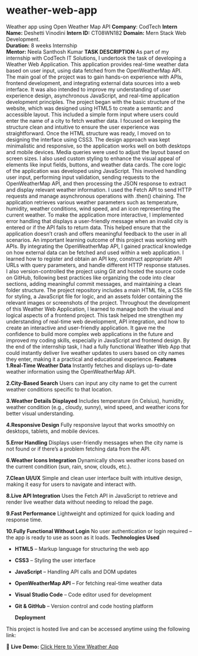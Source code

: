 # weather-web-app
Weather app using Open Weather Map API
**Company**: CodTech
**Intern Name:** Deshetti Vinodini
**Intern ID:** CT08WN182
**Domain:** Mern Stack Web Development.  
**Duration:** 8 weeks Internship  
**Mentor:**  Neela Santhosh Kumar 
**TASK DESCRIPTION**
As part of my internship with CodTech IT Solutions, I undertook the task of developing a Weather Web Application. This application provides real-time weather data based on user input, using data fetched from the OpenWeatherMap API. The main goal of the project was to gain hands-on experience with APIs, frontend development, and integrating external data sources into a web interface. It was also intended to improve my understanding of user experience design, asynchronous JavaScript, and real-time application development principles.
The project began with the basic structure of the website, which was designed using HTML5 to create a semantic and accessible layout. This included a simple form input where users could enter the name of a city to fetch weather data. I focused on keeping the structure clean and intuitive to ensure the user experience was straightforward.
Once the HTML structure was ready, I moved on to designing the interface using CSS3. The design approach was kept minimalistic and responsive, so the application works well on both desktops and mobile devices. Media queries were used to adjust the layout based on screen sizes. I also used custom styling to enhance the visual appeal of elements like input fields, buttons, and weather data cards.
The core logic of the application was developed using JavaScript. This involved handling user input, performing input validation, sending requests to the OpenWeatherMap API, and then processing the JSON response to extract and display relevant weather information. I used the Fetch API to send HTTP requests and manage asynchronous operations with .then() chaining. The application retrieves various weather parameters such as temperature, humidity, weather conditions, wind speed, and an icon representing the current weather.
To make the application more interactive, I implemented error handling that displays a user-friendly message when an invalid city is entered or if the API fails to return data. This helped ensure that the application doesn’t crash and offers meaningful feedback to the user in all scenarios.
An important learning outcome of this project was working with APIs. By integrating the OpenWeatherMap API, I gained practical knowledge on how external data can be fetched and used within a web application. I learned how to register and obtain an API key, construct appropriate API URLs with query parameters, and handle different HTTP response statuses.
I also version-controlled the project using Git and hosted the source code on GitHub, following best practices like organizing the code into clear sections, adding meaningful commit messages, and maintaining a clean folder structure. The project repository includes a main HTML file, a CSS file for styling, a JavaScript file for logic, and an assets folder containing the relevant images or screenshots of the project.
Throughout the development of this Weather Web Application, I learned to manage both the visual and logical aspects of a frontend project. This task helped me strengthen my understanding of real-time web development, API integration, and how to create an interactive and user-friendly application. It gave me the confidence to build more complex web applications in the future and improved my coding skills, especially in JavaScript and frontend design.
By the end of the internship task, I had a fully functional Weather Web App that could instantly deliver live weather updates to users based on city names they enter, making it a practical and educational experience.
**Features**
**1.Real-Time Weather Data**
Instantly fetches and displays up-to-date weather information using the OpenWeatherMap API.

**2.City-Based Search**
Users can input any city name to get the current weather conditions specific to that location.

**3.Weather Details Displayed**
Includes temperature (in Celsius), humidity, weather condition (e.g., cloudy, sunny), wind speed, and weather icons for better visual understanding.

**4.Responsive Design**
Fully responsive layout that works smoothly on desktops, tablets, and mobile devices.

**5.Error Handling**
Displays user-friendly messages when the city name is not found or if there’s a problem fetching data from the API.

**6.Weather Icons Integration**
Dynamically shows weather icons based on the current condition (sun, rain, snow, clouds, etc.).

**7.Clean UI/UX**
Simple and clean user interface built with intuitive design, making it easy for users to navigate and interact with.

**8.Live API Integration**
Uses the Fetch API in JavaScript to retrieve and render live weather data without needing to reload the page.

**9.Fast Performance**
Lightweight and optimized for quick loading and response time.

**10.Fully Functional Without Login**
No user authentication or login required – the app is ready to use as soon as it loads.
 **Technologies Used**  
- **HTML5** – Markup language for structuring the web app  
- **CSS3** – Styling the user interface  
- **JavaScript** – Handling API calls and DOM updates  
- **OpenWeatherMap API** – For fetching real-time weather data  
- **Visual Studio Code** – Code editor used for development  
- **Git & GitHub** – Version control and code hosting platform

  **Deployment**

This project is hosted live and can be accessed anytime using the following link:

🔗 **Live Demo:** [Click Here to View Weather App](https://vinodinideshetti.github.io/weather-web-app/)

